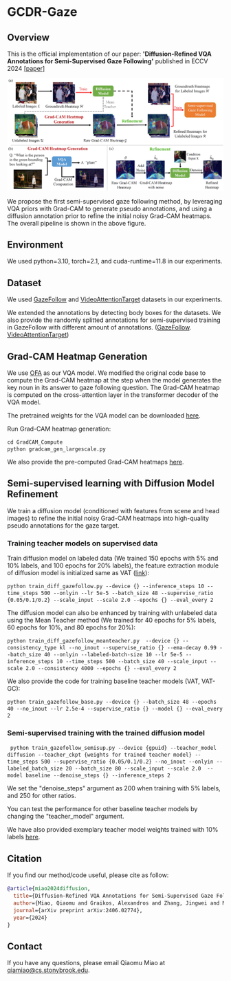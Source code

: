 # GCDR-Gaze

## Overview
This is the official implementation of our paper:
**'Diffusion-Refined VQA Annotations for Semi-Supervised Gaze Following'** published in ECCV 2024 [[paper]](https://arxiv.org/pdf/2406.02774)

![](Semi_Supervised_Gaze/misc/framework_full.jpg)

We propose the first semi-supervised gaze following method, by leveraging VQA priors with Grad-CAM to generate pseudo annotations, and using a diffusion annotation prior to refine the initial noisy Grad-CAM heatmaps. The overall pipeline is shown in the above figure.

## Environment
We used python=3.10, torch=2.1, and cuda-runtime=11.8 in our experiments.

## Dataset
We used [GazeFollow](https://www.dropbox.com/scl/fi/n45q7wig1rvrqf8hsomuw/gazefollow_extended.zip?rlkey=e5b54qgppse4xfk4wc6j2zj2f&e=1&dl=0) and [VideoAttentionTarget](https://www.dropbox.com/scl/fi/x4uqgkwcfjk16l54hm69f/videoattentiontarget.zip?rlkey=5b626ifn2ppdahekfldlkg7nd&e=1&dl=0) datasets in our experiments. 

We extended the annotations by detecting body boxes for the datasets. We also provide the randomly splitted annotations for semi-supervised training in GazeFollow with different amount of annotations. ([GazeFollow](https://drive.google.com/drive/folders/1Xushu7eyg6VrgT3zYJeECd-NbVaBC2wR?usp=sharing). [VideoAttentionTarget](https://drive.google.com/drive/folders/1eBHr4LU9Rmraa7s_avSQZikqlzbcdFki?usp=sharing))

## Grad-CAM Heatmap Generation
We use [OFA](https://github.com/OFA-Sys/OFA) as our VQA model. We modified the original code base to compute the Grad-CAM heatmap at the step when the model generates the key noun in its answer to gaze following question. The Grad-CAM heatmap is computed on the cross-attention layer in the transformer decoder of the VQA model.

The pretrained weights for the VQA model can be downloaded [here](https://drive.google.com/file/d/1lj9oTArIYl-yeotGiKo3LcixInaXjaW9/view?usp=sharing).

Run Grad-CAM heatmap generation:
```
cd GradCAM_Compute
python gradcam_gen_largescale.py
```
We also provide the pre-computed Grad-CAM heatmaps [here](https://drive.google.com/drive/folders/12p0Vn38GFucbxdKUNJUh3mxdVPh_wUw4?usp=sharing).

## Semi-supervised learning with Diffusion Model Refinement
We train a diffusion model (conditioned with features from scene and head images) to refine the initial noisy Grad-CAM heatmaps into high-quality pseudo annotations for the gaze target.

### Training teacher models on supervised data
Train diffusion model on labeled data (We trained 150 epochs with 5% and 10% labels, and 100 epochs for 20% labels), the feature extraction module of diffusion model is initialized same as VAT ([link](https://drive.google.com/file/d/1jhfF5VRFwahC0AqeKLTwtpa6HVPeb1G_/view?usp=sharing)):
```
python train_diff_gazefollow.py --device {} --inference_steps 10 --time_steps 500 --onlyin --lr 5e-5 --batch_size 48 --supervise_ratio {0.05/0.1/0.2} --scale_input --scale 2.0 --epochs {} --eval_every 2
```
The diffusion model can also be enhanced by training with unlabeled data using the Mean Teacher method (We trained for 40 epochs for 5% labels,  60 epochs for 10%, and 80 epochs for 20%):
```
python train_diff_gazefollow_meanteacher.py  --device {} --consistency_type kl --no_inout --supervise_ratio {} --ema-decay 0.99 --batch_size 40 --onlyin --labeled-batch-size 10 --lr 5e-5 --inference_steps 10 --time_steps 500 --batch_size 40 --scale_input --scale 2.0 --consistency 4000 --epochs {} --eval_every 2
```

We also provide the code for training baseline teacher models (VAT, VAT-GC):
```
python train_gazefollow_base.py --device {} --batch_size 48 --epochs 40 --no_inout --lr 2.5e-4 --supervise_ratio {} --model {} --eval_every 2
```

### Semi-supervised training with the trained diffusion model

```
 python train_gazefollow_semisup.py --device {gpuid} --teacher_model diffusion --teacher_ckpt {weights for trained teacher model} --time_steps 500 --supervise_ratio {0.05/0.1/0.2} --no_inout --onlyin --labeled_batch_size 20 --batch_size 80 --scale_input --scale 2.0  --model baseline --denoise_steps {} --inference_steps 2 
```
We set the "denoise_steps" argument as 200 when training with 5% labels, and 250 for other ratios.

You can test the performance for other baseline teacher models by changing the "teacher_model" argument.

We have also provided exemplary teacher model weights trained with 10% labels [here](https://drive.google.com/drive/folders/1bXM6nEH6y6k5cKdUGUcMxTwqiln9r9Ig?usp=drive_link).


## Citation
If you find our method/code useful, please cite as follow:

```bibtex
@article{miao2024diffusion,
  title={Diffusion-Refined VQA Annotations for Semi-Supervised Gaze Following},
  author={Miao, Qiaomu and Graikos, Alexandros and Zhang, Jingwei and Mondal, Sounak and Hoai, Minh and Samaras, Dimitris},
  journal={arXiv preprint arXiv:2406.02774},
  year={2024}
}
```

## Contact
If you have any questions, please email Qiaomu Miao at qiamiao@cs.stonybrook.edu.
